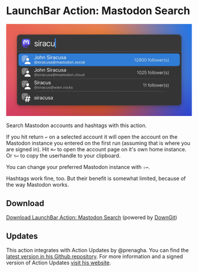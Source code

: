 # LaunchBar Action: Mastodon Search 

<img src="01.jpg" width="587"/> 

Search Mastodon accounts and hashtags with this action. 

If you hit return `↩` on a selected account it will open the account on the Mastodon instance you entered on the first run (assuming that is where you are signed in). Hit `⌘↩` to open the account page on it's own home instance. Or `⌥↩` to copy the userhandle to your clipboard.

You can change your preferred Mastodon instance with `⇧↩`.

Hashtags work fine, too. But their benefit is somewhat limited, because of the way Mastodon works.   

## Download

[Download LaunchBar Action: Mastodon Search](https://minhaskamal.github.io/DownGit/#/home?url=https://github.com/Ptujec/LaunchBar/tree/master/Mastodon) (powered by [DownGit](https://github.com/MinhasKamal/DownGit))

## Updates

This action integrates with Action Updates by @prenagha. You can find the [latest version in his Github repository](https://github.com/prenagha/launchbar). For more information and a signed version of Action Updates [visit his website](https://renaghan.com/launchbar/action-updates/).